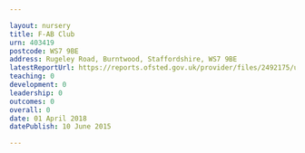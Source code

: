 ```yaml
---

layout: nursery
title: F-AB Club
urn: 403419
postcode: WS7 9BE
address: Rugeley Road, Burntwood, Staffordshire, WS7 9BE
latestReportUrl: https://reports.ofsted.gov.uk/provider/files/2492175/urn/403419.pdf
teaching: 0
development: 0
leadership: 0
outcomes: 0
overall: 0
date: 01 April 2018 
datePublish: 10 June 2015

---
```

